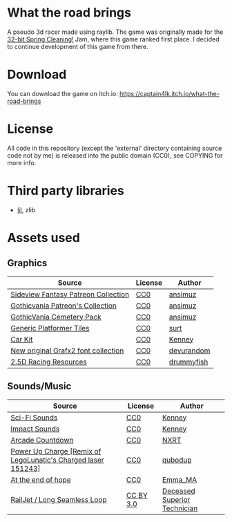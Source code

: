 # What the road brings

A pseudo 3d racer made using raylib. The game was originally made for the [32-bit Spring Cleaning!](https://itch.io/jam/32-bit-spring-cleaning) Jam, where this game ranked first place. I decided to continue development of this game from there.

# Download

You can download the game on itch.io: https://captain4lk.itch.io/what-the-road-brings

# License

All code in this repository (except the 'external' directory containing source code not by me) is released into the public domain (CC0), see COPYING for more info.

# Third party libraries

* [lil](http://runtimeterror.com/tech/lil/), zlib

# Assets used

## Graphics

|Source|License|Author|
|---|---|---|
|[Sideview Fantasy Patreon Collection](https://opengameart.org/content/sideview-fantasy-patreon-collection)|[CC0](https://creativecommons.org/publicdomain/zero/1.0/)|[ansimuz](https://opengameart.org/users/ansimuz)|
|[Gothicvania Patreon's Collection](https://opengameart.org/content/gothicvania-patreons-collection)|[CC0](https://creativecommons.org/publicdomain/zero/1.0/)|[ansimuz](https://opengameart.org/users/ansimuz)|
|[GothicVania Cemetery Pack](https://opengameart.org/content/gothicvania-cemetery-pack)|[CC0](https://creativecommons.org/publicdomain/zero/1.0/)|[ansimuz](https://opengameart.org/users/ansimuz)|
|[Generic Platformer Tiles](https://opengameart.org/content/generic-platformer-tiles)|[CC0](https://creativecommons.org/publicdomain/zero/1.0/)|[surt](https://opengameart.org/users/surt)|
|[Car Kit](https://opengameart.org/content/car-kit)|[CC0](https://creativecommons.org/publicdomain/zero/1.0/)|[Kenney](https://opengameart.org/users/kenney)|
|[New original Grafx2 font collection](https://opengameart.org/content/new-original-grafx2-font-collection)|[CC0](https://creativecommons.org/publicdomain/zero/1.0/)|[devurandom](https://opengameart.org/users/devurandom)|
|[2.5D Racing Resources](https://opengameart.org/content/25d-racing-resources)|[CC0](https://creativecommons.org/publicdomain/zero/1.0/)|[drummyfish](https://opengameart.org/users/drummyfish)|

## Sounds/Music

|Source|License|Author|
|---|---|---|
|[Sci-Fi Sounds](https://opengameart.org/content/sci-fi-sounds)|[CC0](https://creativecommons.org/publicdomain/zero/1.0/)|[Kenney](https://opengameart.org/users/kenney)|
|[Impact Sounds](https://kenney.nl/assets/impact-sounds)|[CC0](https://creativecommons.org/publicdomain/zero/1.0/)|[Kenney](https://kenney.nl/)|
|[Arcade Countdown](https://freesound.org/people/NXRT/sounds/546602/)|[CC0](https://creativecommons.org/publicdomain/zero/1.0/)|[NXRT](https://freesound.org/people/NXRT/)|
|[Power Up Charge [Remix of LegoLunatic's Charged laser 151243]](https://freesound.org/people/qubodup/sounds/172631/)|[CC0](https://creativecommons.org/publicdomain/zero/1.0/)|[qubodup](https://freesound.org/people/qubodup/)|
|[At the end of hope](https://opengameart.org/content/at-the-end-of-hope)|[CC0](https://creativecommons.org/publicdomain/zero/1.0/)|[Emma_MA](https://opengameart.org/users/emmama)|
|[RailJet / Long Seamless Loop](https://opengameart.org/content/railjet-long-seamless-loop)|[CC BY 3.0](https://creativecommons.org/licenses/by/3.0/)|[Deceased Superior Technician](http://www.nosoapradio.us)|

